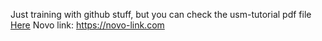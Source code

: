 Just training with github stuff, but you can check the usm-tutorial pdf file <a href="https://github.com/Iso414/USM-Tutorial/actions/runs/13574932902/artifacts/2666130891">Here</a>
Novo link: https://novo-link.com
